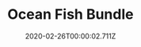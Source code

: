 ---
templateKey: blog-post
featuredpost: false
date: 2020-02-26T00:00:02.711Z
featuredimage: /img/Ocean_Fish_Bundle.png
title: Ocean Fish Bundle
description: Fish Tank
count: 4 out of 4
reward: Warp Totem Beach (5)
tags:
  - Sardine
  - Tuna
  - Red Snapper
  - Tilapia
  - bundles
  - Fish Tank
---
